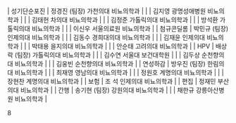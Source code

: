 | 성기단순포진 | 정경진 (팀장) 가천의대 비뇨의학과 |
| | 김지영 광명성애병원 비뇨의학과 |
| | 김태헌 차의대 비뇨의학과 |
| | 김정준 가톨릭의대 비뇨의학과 |
| | 방석환 가톨릭의대 비뇨의학과 |
| | 이신우 서울의료원 비뇨의학과 |
| 첨규콘딜롬 | 박민규 (팀장) 인제의대 비뇨의학과 |
| | 김동수 경희대의대 비뇨의학과 |
| | 김재윤 인제의대 비뇨의학과 |
| | 박태용 을지의대 비뇨의학과 |
| | 안순태 고려의대 비뇨의학과 |
| HPV | 배상락 (팀장) 가톨릭의대 비뇨의학과 |
| | 김수연 서울대 보건대학원 |
| | 김두상 순천향의대 비뇨의학과 |
| | 김웅빈 순천향의대 비뇨의학과 |
| 연성하감 | 방우진 (팀장) 한림의대 비뇨의학과 |
| | 최재영 영남의대 비뇨의학과 |
| | 정원호 계명의대 비뇨의학과 |
| | 장현찬 계명의대 비뇨의학과 |
| 보험 | 조 석 인제의대 비뇨의학과 |
| 편집 | 정재민 부산의대 비뇨의학과 |
| 간행 | 송기현 (팀장) 강원의대 비뇨의학과 |
| | 채한규 강릉아산병원 비뇨의학과 |

<PAGE>8